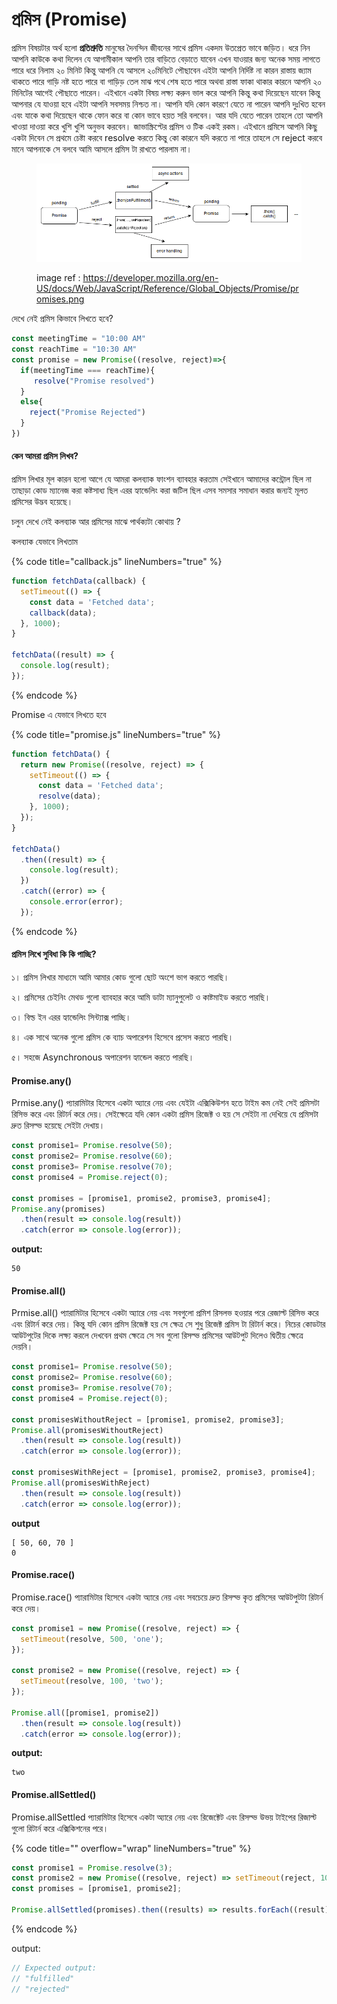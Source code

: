 # প্রমিস (Promise)

প্রমিস বিষয়টার অর্থ হলো **প্রতিশ্রুতি** মানুষের দৈনন্দিন জীবনের সাথে প্রমিস একদম উতপ্রেত ভাবে জড়িত। ধরে নিন আপনি কাউকে কথা দিলেন যে আগামীকাল আপনি তার বাড়িতে বেড়াতে যাবেন এখন যাওয়ার জন্য অনেক সময় লাগতে পারে ধরে নিলাম ২০ মিনিট কিন্তু আপনি যে আসলে ২০মিনিটে পৌছাবেন এইটা আপনি নির্দিষ্ট না কারন রাস্তায় জ্যাম থাকতে পারে গাড়ি নষ্ট হতে পারে বা গাড়িড় তেল মাঝ পথে শেষ হতে পারে অথবা রাস্তা ফাকা থাকার কারনে আপনি ২০ মিনিটের আগেই পৌছাতে পারেন। এইখানে একটা বিষয় লক্ষ্য করুন ভাল করে আপনি কিন্তু কথা দিয়েছেন যাবেন কিন্তু আপনার যে যাওয়া হবে এইটা আপনি সবসময় নিশ্চত না। আপনি যদি কোন কারণে যেতে না পারেন আপনি দুঃখিত হবেন এবং যাকে কথা দিয়েছেন থাকে ফোন করে বা কোন ভাবে হয়ত সরি বলবেন। আর যদি যেতে পারেন তাহলে তো আপনি খাওয়া দাওয়া করে খুশি খুশি অনুভব করবেন। জাভাস্ক্রিপ্টের প্রমিস ও টিক একই রকম। এইখানে প্রমিসে আপনি কিছু একটা দিবেন সে প্রথমে চেষ্টা করবে resolve করতে কিন্তু কো কারনে যদি করতে না পারে তাহলে সে reject করবে মানে আপনাকে সে বলবে আমি আসলে প্রমিস টা রাখতে পারলাম না।&#x20;

<figure><img src=".gitbook/assets/image (5).png" alt=""><figcaption><p>image ref : <a href="https://developer.mozilla.org/en-US/docs/Web/JavaScript/Reference/Global_Objects/Promise/promises.png">https://developer.mozilla.org/en-US/docs/Web/JavaScript/Reference/Global_Objects/Promise/promises.png</a></p></figcaption></figure>

দেখে নেই প্রমিস কিভাবে লিখতে হবে?

```javascript
const meetingTime = "10:00 AM"
const reachTime = "10:30 AM"
const promise = new Promise((resolve, reject)=>{
  if(meetingTime === reachTime){
     resolve("Promise resolved")
  }
  else{
    reject("Promise Rejected")
  }
})
```

#### কেন আমরা প্রমিস লিখব?

প্রমিস লিখার মূল কারন হলো আগে যে আমরা কলব্যাক ফাংশন ব্যাবহার করতাম সেইখানে আমাদের কন্ট্রোল ছিল না তাছাড়া কোড ম্যানেজ করা কষ্টসাধ্য ছিল এরর হ্যান্ডেলিং করা জটিল ছিল এসব সমসার সমাধান করার জন্যই মূলত প্রমিসের উদ্ভব হয়েছে।&#x20;

চলুন দেখে নেই কলব্যাক আর প্রমিসের মাঝে পার্থক্যটা কোথায় ?

কলব্যাক যেভাবে লিখতাম

{% code title="callback.js" lineNumbers="true" %}
```javascript
function fetchData(callback) {
  setTimeout(() => {
    const data = 'Fetched data';
    callback(data);
  }, 1000);
}

fetchData((result) => {
  console.log(result);
});

```
{% endcode %}

Promise এ যেভাবে লিখতে হবে

{% code title="promise.js" lineNumbers="true" %}
```javascript
function fetchData() {
  return new Promise((resolve, reject) => {
    setTimeout(() => {
      const data = 'Fetched data';
      resolve(data);
    }, 1000);
  });
}

fetchData()
  .then((result) => {
    console.log(result);
  })
  .catch((error) => {
    console.error(error);
  });
```
{% endcode %}

#### প্রমিস লিখে সুবিধা কি কি পাচ্ছি?

১। প্রমিস লিখার মাধ্যমে আমি আমার কোড গুলো ছোট অংশে ভাগ করতে পারছি।

২। প্রমিসের চেইনিং মেথড গুলো ব্যাবহার করে আমি ডাটা ম্যানুপুলেট ও কাষ্টমাইড করতে পারছি।

৩। বিল্ড ইন এরর হ্যান্ডেলিং সিন্ট্যাক্স পাচ্ছি।

৪। এক সাথে অনেক গুলো প্রমিস কে ব্যাচ অপারেশন হিসেবে প্রসেস করতে পারছি।

৫। সহজে Asynchronous অপারেশন হ্যান্ডেল করতে পারছি।



#### Promise.any()

Prmise.any() প্যারামিটার হিসেবে একটা অ্যারে নেয় এবং যেইটা এক্সিকিউশন হতে টাইম কম নেই সেই প্রমিসটা  রিসিভ করে এবং রিটার্ন করে দেয়। সেইক্ষেত্রে যদি কোন একটা প্রমিস রিজেক্ট ও হয় সে সেইটা না দেখিয়ে যে প্রমিসটা দ্রুত রিসল্ভ হয়েছে সেইটা দেখায়।&#x20;

```javascript
const promise1= Promise.resolve(50);
const promise2= Promise.resolve(60);
const promise3= Promise.resolve(70);
const promise4 = Promise.reject(0);

const promises = [promise1, promise2, promise3, promise4];
Promise.any(promises)
  .then(result => console.log(result))
  .catch(error => console.log(error));
```

**output:**

```
50
```

#### Promise.all()

Prmise.all() প্যারামিটার হিসেবে একটা অ্যারে নেয় এবং সবগুলো প্রমিশ রিসলভ হওয়ার পরে রেজাল্ট রিসিভ করে এবং রিটার্ন করে দেয়। কিন্তু যদি কোন প্রমিস রিজেক্ট হয় সে ক্ষেত্র সে শুধু রিজেক্ট প্রমিস টা রিটার্ন করে। নিচের কোডটার আউটপুটের দিকে লক্ষ্য করলে দেখবেন প্রথম ক্ষেত্রে সে সব গুলো রিসল্ভ প্রমিসের আউটপুট দিলেও দ্বিতীয় ক্ষেত্রে দেয়নি।

```javascript
const promise1= Promise.resolve(50);
const promise2= Promise.resolve(60);
const promise3= Promise.resolve(70);
const promise4 = Promise.reject(0);

const promisesWithoutReject = [promise1, promise2, promise3];
Promise.all(promisesWithoutReject)
  .then(result => console.log(result))
  .catch(error => console.log(error));
  
const promisesWithReject = [promise1, promise2, promise3, promise4];
Promise.all(promisesWithReject)
  .then(result => console.log(result))
  .catch(error => console.log(error));
```

**output**

```
[ 50, 60, 70 ]
0
```

#### Promise.race()

Promise.race() প্যারামিটার হিসেবে একটা অ্যারে নেয় এবং সবচেয়ে দ্রুত রিসল্ভ কৃত প্রমিসের আউটপুটটা রিটার্ন করে দেয়।&#x20;

```javascript
const promise1 = new Promise((resolve, reject) => {
  setTimeout(resolve, 500, 'one');
});

const promise2 = new Promise((resolve, reject) => {
  setTimeout(resolve, 100, 'two');
});

Promise.all([promise1, promise2])
  .then(result => console.log(result))
  .catch(error => console.log(error));
```

**output:**

```
two
```

#### Promise.allSettled()

Promise.allSettled প্যারামিটার হিসেবে একটা অ্যারে নেয় এবং রিজেক্টেট এবং রিসল্ভ উভয় টাইপের রিজাল্ট গুলো রিটার্ন করে এক্সিকিশনের পরে।

{% code title="" overflow="wrap" lineNumbers="true" %}
```javascript
const promise1 = Promise.resolve(3);
const promise2 = new Promise((resolve, reject) => setTimeout(reject, 100, 'foo'));
const promises = [promise1, promise2];

Promise.allSettled(promises).then((results) => results.forEach((result) => console.log(result.status)));
```
{% endcode %}



output:

```javascript
// Expected output:
// "fulfilled"
// "rejected"
```
